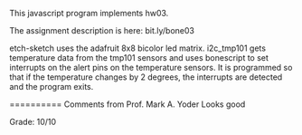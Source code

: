 This javascript program implements hw03.

The assignment description is here: bit.ly/bone03

etch-sketch uses the adafruit 8x8 bicolor led matrix. 
i2c_tmp101 gets temperature data from the tmp101 sensors and uses bonescript to set interrupts on the alert pins on the temperature sensors. It is programmed so that if the temperature changes by 2 degrees, the interrupts are detected and the program exits. 

==========
Comments from Prof. Mark A. Yoder
Looks good

Grade:  10/10